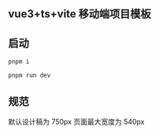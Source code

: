 ## vue3+ts+vite 移动端项目模板

## 启动

```
pnpm i
```

```
pnpm run dev
```

## 规范

默认设计稿为 750px 页面最大宽度为 540px
